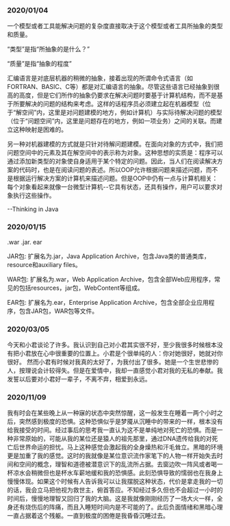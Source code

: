 ### 2020/01/04
一个模型或者工具能解决问题的复杂度直接取决于这个模型或者工具所抽象的类型和质量。  

“类型”是指“所抽象的是什么？”  

“质量”是指“抽象的程度”  

汇编语言是对底层机器的稍微的抽象，接着出现的所谓命令式语言（如FORTRAN、BASIC、C等）都是对汇编语言的抽象。尽管这些语言已经抽象到很高的高度，但是它们所作的抽象仍要求在解决问题时要基于计算机结构，而不是基于所要解决的问题的结构来考虑。这样的话程序员必须建立起在机器模型（位于“解空间”内，这里是对问题建模的地方，例如计算机）与实际待解决问题的模型（位于“问题空间”内，这里是问题存在的地方，例如一项业务）之间的关联。而建立这种映射是困难的。  

另一种对机器建模的方式就是只针对待解问题建模。在面向对象的方式中，我们把问题空间中的元素及其在解空间中的表示称为对象。这种思想的实质是：程序可以通过添加新类型的对象使自身适用于某个特定的问题。因此，当人们在阅读解决方案的代码时，也是在阅读问题的表述。所以OOP允许根据问题来描述问题，而不是根据运行解决方案的计算机来描述问题。但是OOP中仍有一点与计算机相关：每个对象看起来就像一台微型计算机--它具有状态，还具有操作，用户可以要求对象执行这些操作。

--Thinking in Java

### 2020/01/15

.war .jar. ear

JAR包: 扩展名为.jar，Java Application Archive，包含Java类的普通类库，resource和auxiliary files。

WAR包: 扩展名为.war，Web Application Archive，包含全部Web应用程序，常见的包括resources，jar包，WebContent等组成。

EAR包: 扩展名为.ear，Enterprise Application Archive，包含全部企业应用程序，包含JAR包，WAR包等文件。

### 2020/03/05
今天和小君谈论了许多。我认识到自己对小君其实很不好，至少我很多时候根本没有把小君放在心中很重要的位置上。小君是个很单纯的人：你对她很好，她就对你很好。
然而小君有时候对我真的太好了，为我付出了很多。她是一个生世悲惨的人，按理说会计较得失。但是在爱情中，我却一直感觉小君对我的无私的奉献。我发誓以后要对小君好一辈子，不离不弃，相爱到永远。  

### 2020/11/09

我有时会在某些晚上从一种寐的状态中突然惊醒，这一般发生在睡着一两个小时之后，突然感到极度的恐惧。这种恐惧似乎是梦魇从沉睡中的带来的一样，根本没有给我接受的时间。经过事后的思考我一直认为这不是单纯地对死亡的恐惧。而是一种非常原始的，可能从我的某位还是猿人的祖先那里，通过DNA遗传给我的对死亡后世界命运的担忧。马上这种感觉会激起我的全身燥热和汗毛耸立。黑暗的环境更是加重了我的感觉。这时的我就像是某位意识流作家笔下的人物一样开始失去时间和空间的概念，理智和道德被潜意识下的乱流所占据。去窗边吹一阵风或者喝一杯凉水会稍微但也是杯水车薪地缓和我的恐惧感。此刻恐惧导致的懦弱也在我身上慢慢体现。如果这个时候有人告诉我可以让我摆脱这种状态，代价是拿走我的一切的话，我会立马把他视为救世主，俯首答应。不知经过多久但也不会超过一小时的时间后，慢慢地理智又回归了我的大脑。这是我就像刚刚经历了一场大火一样，全身还有烧伤后的阵痛，而且入睡短时间内是不可能的了。此后负面情绪和黑暗心理一直占据着这个残躯。一直到极度的困倦是我昏昏沉睡过去。